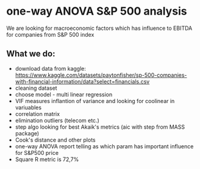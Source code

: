 # one-way ANOVA S&P 500 analysis
We are looking for macroeconomic factors which has influence to EBITDA for companies from S&P 500 index

## What we do:
- download data from kaggle: https://www.kaggle.com/datasets/paytonfisher/sp-500-companies-with-financial-information/data?select=financials.csv
- cleaning dataset
- choose model - multi linear regression
- VIF measures inflantion of variance and looking for coolinear in variuables
- correlation matrix
- elimination outliers (telecom etc.)
- step algo looking for best Akaik's metrics (aic with step from MASS package)
- Cook's distance and other plots
- one-way ANOVA report telling as which param has important influence for S&P500 price
- Square R metric is 72,7% 